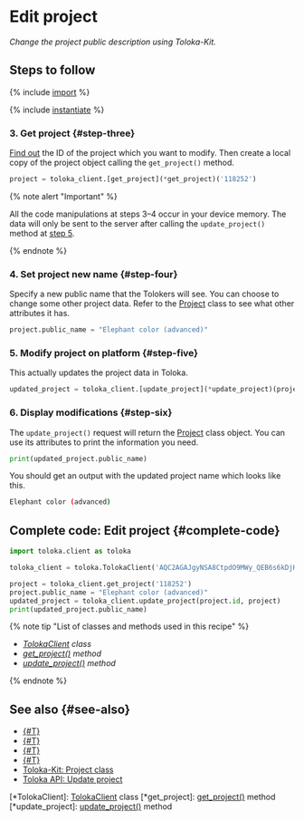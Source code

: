 # Edit project

_Change the project public description using Toloka-Kit._

## Steps to follow

{% include [import](../_includes/recipes/import.md) %}

{% include [instantiate](../_includes/recipes/instantiate.md) %}

### 3. Get project {#step-three}

[Find out](./get-projects.md) the ID of the project which you want to modify. Then create a local copy of the project object calling the `get_project()` method.

```python
project = toloka_client.[get_project](*get_project)('118252')
```

{% note alert "Important" %}

All the code manipulations at steps 3–4 occur in your device memory. The data will only be sent to the server after calling the `update_project()` method at [step 5](#step-five).

{% endnote %}

### 4. Set project new name {#step-four}

Specify a new public name that the Tolokers will see. You can choose to change some other project data. Refer to the [Project](../reference/toloka.client.project.Project.md) class to see what other attributes it has.

```python
project.public_name = "Elephant color (advanced)"
```

### 5. Modify project on platform {#step-five}

This actually updates the project data in Toloka.

```python
updated_project = toloka_client.[update_project](*update_project)(project.id, project)
```

### 6. Display modifications {#step-six}

The `update_project()` request will return the [Project](../reference/toloka.client.project.Project.md) class object. You can use its attributes to print the information you need.

```python
print(updated_project.public_name)
```

You should get an output with the updated project name which looks like this.

```bash
Elephant color (advanced)
```

## Complete code: Edit project {#complete-code}

```python
import toloka.client as toloka

toloka_client = toloka.TolokaClient('AQC2AGAJgyNSA8CtpdO9MWy_QEB6s6kDjHUoElE', 'PRODUCTION')

project = toloka_client.get_project('118252')
project.public_name = "Elephant color (advanced)"
updated_project = toloka_client.update_project(project.id, project)
print(updated_project.public_name)
```

{% note tip "List of classes and methods used in this recipe" %}

- _[TolokaClient](../reference/toloka.client.TolokaClient.md) class_
- _[get_project()](../reference/toloka.client.TolokaClient.get_project.md) method_
- _[update_project()](../reference/toloka.client.TolokaClient.update_project.md) method_

{% endnote %}

## See also {#see-also}

- [{#T}](../../guide/concepts/overview.md)
- [{#T}](./learn-basics.md)
- [{#T}](./use-cases.md)
- [{#T}](./get-projects.md)
- [Toloka-Kit: Project class](../reference/toloka.client.project.Project.md)
- [Toloka API: Update project](https://toloka.ai/docs/api/api-reference/#put-/projects/-id-)

[*TolokaClient]: [TolokaClient](../reference/toloka.client.TolokaClient.md) class
[*get_project]: [get_project()](../reference/toloka.client.TolokaClient.get_project.md) method
[*update_project]: [update_project()](../reference/toloka.client.TolokaClient.update_project.md) method